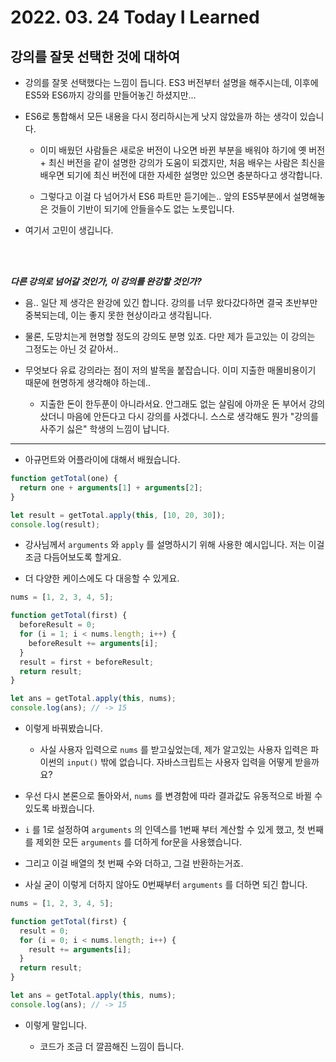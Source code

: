 # 2022. 03. 24 Today I Learned

## 강의를 잘못 선택한 것에 대하여

- 강의를 잘못 선택했다는 느낌이 듭니다. ES3 버전부터 설명을 해주시는데, 이후에 ES5와 ES6까지 강의를 만들어놓긴 하셨지만...

- ES6로 통합해서 모든 내용을 다시 정리하시는게 낫지 않았을까 하는 생각이 있습니다.

  - 이미 배웠던 사람들은 새로운 버전이 나오면 바뀐 부분을 배워야 하기에 옛 버전 + 최신 버전을 같이 설명한 강의가 도움이 되겠지만, 처음 배우는 사람은 최신을 배우면 되기에 최신 버전에 대한 자세한 설명만 있으면 충분하다고 생각합니다.

  - 그렇다고 이걸 다 넘어가서 ES6 파트만 듣기에는.. 앞의 ES5부분에서 설명해놓은 것들이 기반이 되기에 안들을수도 없는 노릇입니다.

- 여기서 고민이 생깁니다.

<br></br>

**_다른 강의로 넘어갈 것인가, 이 강의를 완강할 것인가?_**

- 음.. 일단 제 생각은 완강에 있긴 합니다. 강의를 너무 왔다갔다하면 결국 초반부만 중복되는데, 이는 좋지 못한 현상이라고 생각됩니다.

- 물론, 도망치는게 현명할 정도의 강의도 분명 있죠. 다만 제가 듣고있는 이 강의는 그정도는 아닌 것 같아서..

- 무엇보다 유료 강의라는 점이 저의 발목을 붙잡습니다. 이미 지출한 매몰비용이기 때문에 현명하게 생각해야 하는데..

  - 지출한 돈이 한두푼이 아니라서요. 안그래도 없는 살림에 아까운 돈 부어서 강의 샀더니 마음에 안든다고 다시 강의를 사겠다니. 스스로 생각해도 뭔가 "강의를 사주기 싫은" 학생의 느낌이 납니다.

---

- 아규먼트와 어플라이에 대해서 배웠습니다.

```js
function getTotal(one) {
  return one + arguments[1] + arguments[2];
}

let result = getTotal.apply(this, [10, 20, 30]);
console.log(result);
```

- 강사님께서 `arguments` 와 `apply` 를 설명하시기 위해 사용한 예시입니다. 저는 이걸 조금 다듬어보도록 할게요.

- 더 다양한 케이스에도 다 대응할 수 있게요.

```js
nums = [1, 2, 3, 4, 5];

function getTotal(first) {
  beforeResult = 0;
  for (i = 1; i < nums.length; i++) {
    beforeResult += arguments[i];
  }
  result = first + beforeResult;
  return result;
}

let ans = getTotal.apply(this, nums);
console.log(ans); // -> 15
```

- 이렇게 바꿔봤습니다.

  - 사실 사용자 입력으로 `nums` 를 받고싶었는데, 제가 알고있는 사용자 입력은 파이썬의 `input()` 밖에 없습니다. 자바스크립트는 사용자 입력을 어떻게 받을까요?

- 우선 다시 본론으로 돌아와서, `nums` 를 변경함에 따라 결과값도 유동적으로 바뀔 수 있도록 바꿨습니다.

- `i` 를 1로 설정하여 `arguments` 의 인덱스를 1번째 부터 계산할 수 있게 했고, 첫 번째를 제외한 모든 `arguments` 를 더하게 for문을 사용했습니다.

- 그리고 이걸 배열의 첫 번째 수와 더하고, 그걸 반환하는거죠.

- 사실 굳이 이렇게 더하지 않아도 0번째부터 `arguments` 를 더하면 되긴 합니다.

```js
nums = [1, 2, 3, 4, 5];

function getTotal(first) {
  result = 0;
  for (i = 0; i < nums.length; i++) {
    result += arguments[i];
  }
  return result;
}

let ans = getTotal.apply(this, nums);
console.log(ans); // -> 15
```

- 이렇게 말입니다.

  - 코드가 조금 더 깔끔해진 느낌이 듭니다.

